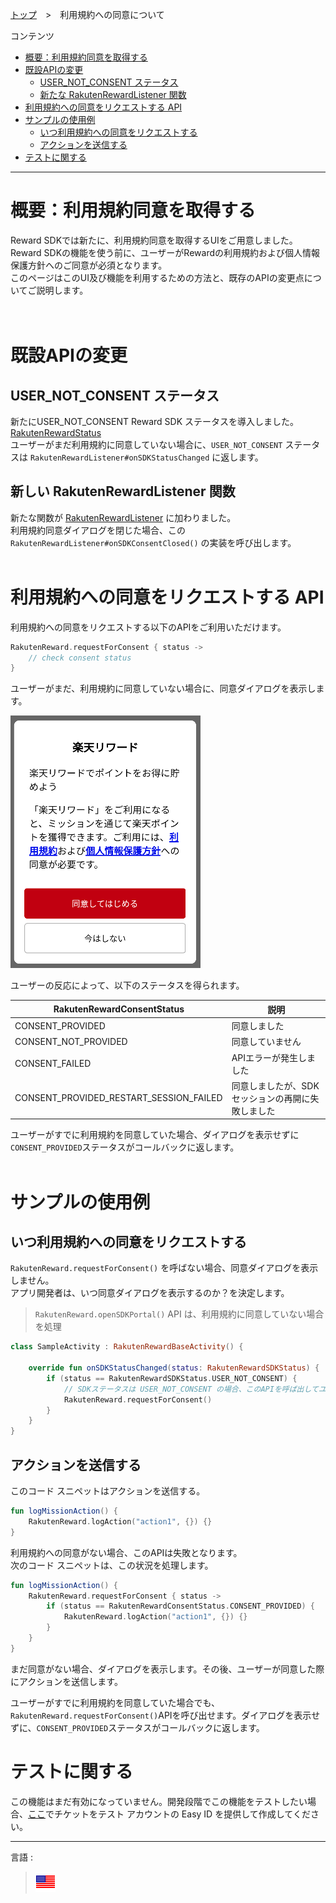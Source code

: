 [トップ](../README.md#top)　>　利用規約への同意について

コンテンツ
* [概要：利用規約同意を取得する](#概要利用規約同意を取得する)<br>
* [既設APIの変更](#既設apiの変更) <br>
    * [USER_NOT_CONSENT ステータス](#user_not_consent-ステータス) <br>
    * [新たな RakutenRewardListener 関数](#新しい-rakutenrewardlistener-関数) <br>
* [利用規約への同意をリクエストする API](#利用規約への同意をリクエストする-api)
* [サンプルの使用例](#サンプルの使用例)
    * [いつ利用規約への同意をリクエストする](#いつ利用規約への同意をリクエストする)
    * [アクションを送信する](#アクションを送信する)
* [テストに関する](#テストに関する)

---

# 概要：利用規約同意を取得する
Reward SDKでは新たに、利用規約同意を取得するUIをご用意しました。<br>
Reward SDKの機能を使う前に、ユーザーがRewardの利用規約および個人情報保護方針へのご同意が必須となります。<br>
このページはこのUI及び機能を利用するための方法と、既存のAPIの変更点についてご説明します。<br>
<br><br>

# 既設APIの変更
## USER_NOT_CONSENT ステータス
新たにUSER_NOT_CONSENT Reward SDK ステータスを導入しました。[RakutenRewardStatus](../APIReference/README.md#rakutenrewardsdkstatus) <br>
ユーザーがまだ利用規約に同意していない場合に、`USER_NOT_CONSENT` ステータスは `RakutenRewardListener#onSDKStatusChanged` に返します。<br>


## 新しい RakutenRewardListener 関数
新たな関数が [RakutenRewardListener](../APIReference/README.md#rakutenrewardlistener) に加わりました。<br>
利用規約同意ダイアログを閉じた場合、この `RakutenRewardListener#onSDKConsentClosed()` の実装を呼び出します。
<br><br>

# 利用規約への同意をリクエストする API
利用規約への同意をリクエストする以下のAPIをご利用いただけます。

```kotlin
RakutenReward.requestForConsent { status ->
    // check consent status
}
```
ユーザーがまだ、利用規約に同意していない場合に、同意ダイアログを表示します。

![同意ダイアログ](consent-dialog.png)

ユーザーの反応によって、以下のステータスを得られます。

| RakutenRewardConsentStatus | 説明 |
| --- | --- |
| CONSENT_PROVIDED | 同意しました |
| CONSENT_NOT_PROVIDED | 同意していません |
| CONSENT_FAILED | APIエラーが発生しました |
| CONSENT_PROVIDED_RESTART_SESSION_FAILED | 同意しましたが、SDKセッションの再開に失敗しました |

ユーザーがすでに利用規約を同意していた場合、ダイアログを表示せずに`CONSENT_PROVIDED`ステータスがコールバックに返します。
<br><br>

# サンプルの使用例
## いつ利用規約への同意をリクエストする
`RakutenReward.requestForConsent()` を呼ばない場合、同意ダイアログを表示しません。<br>
アプリ開発者は、いつ同意ダイアログを表示するのか？を決定します。

> `RakutenReward.openSDKPortal()` API は、利用規約に同意していない場合を処理<br>

```kotlin
class SampleActivity : RakutenRewardBaseActivity() {

    override fun onSDKStatusChanged(status: RakutenRewardSDKStatus) {
        if (status == RakutenRewardSDKStatus.USER_NOT_CONSENT) {
            // SDKステータスは USER_NOT_CONSENT の場合、このAPIを呼ば出してユーザーに利用規約への同意をリクエストする
            RakutenReward.requestForConsent()
        }
    }
}
```

## アクションを送信する
このコード スニペットはアクションを送信する。

```kotlin
fun logMissionAction() {
    RakutenReward.logAction("action1", {}) {}
}
```

利用規約への同意がない場合、このAPIは失敗となります。 <br>
次のコード スニペットは、この状況を処理します。

```kotlin
fun logMissionAction() {
    RakutenReward.requestForConsent { status ->
        if (status == RakutenRewardConsentStatus.CONSENT_PROVIDED) {
            RakutenReward.logAction("action1", {}) {}
        }
    }
}
```

まだ同意がない場合、ダイアログを表示します。その後、ユーザーが同意した際にアクションを送信します。

ユーザーがすでに利用規約を同意していた場合でも、`RakutenReward.requestForConsent()`APIを呼び出せます。ダイアログを表示せずに、`CONSENT_PROVIDED`ステータスがコールバックに返します。

# テストに関する
この機能はまだ有効になっていません。開発段階でこの機能をテストしたい場合、[ここ](https://confluence.rakuten-it.com/confluence/x/8Hx3sw)でチケットをテスト アカウントの Easy ID を提供して作成してください。 

---
言語 :
> [![en](../../lang/en.png)](../../consent/README.md)
